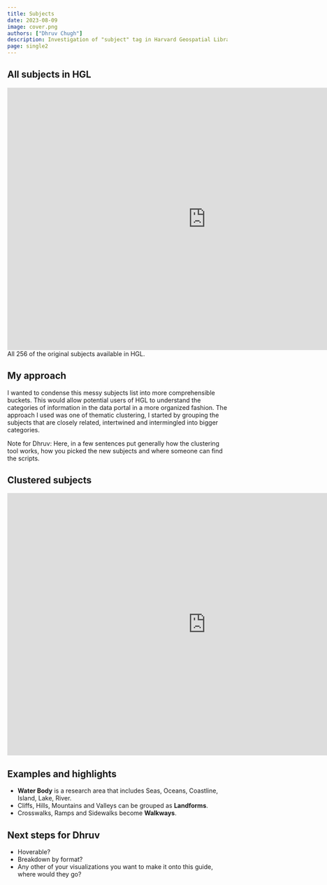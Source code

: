 ```yaml
---
title: Subjects
date: 2023-08-09
image: cover.png
authors: ["Dhruv Chugh"]
description: Investigation of "subject" tag in Harvard Geospatial Library metadata.
page: single2
---
```


<style>

.blog-content img{
    max-height:50rem;
}
</style>

## All subjects in HGL

<iframe width="180%" height="600px" frameborder="0"
  src="https://observablehq.com/embed/f0560478322c9f92?cells=oldone"></iframe>

  <figcaption class="append">All 256 of the original subjects available in HGL.</figcaption>


## My approach 

I wanted to condense this messy subjects list into more comprehensible buckets. This would allow potential users of HGL to understand the categories of information in the data portal in a more organized fashion. The approach I used was one of thematic clustering, I started by grouping the subjects that are closely related, intertwined and intermingled into bigger categories.

<div class="alert-warning">
  Note for Dhruv: Here, in a few sentences put generally how the clustering tool works, how you picked the new subjects and where someone can find the scripts.
</div>

## Clustered subjects

<iframe width="180%" height="600px" frameborder="0"
  src="https://observablehq.com/embed/f0560478322c9f92?cells=chart"></iframe>


## Examples and highlights

- **Water Body** is a research area that includes Seas, Oceans, Coastline, Island, Lake, River.
- Cliffs, Hills, Mountains and Valleys can be grouped as **Landforms**.
- Crosswalks, Ramps and Sidewalks become **Walkways**.


<div class="alert-warning">
<h2>Next steps for Dhruv</h2>
  <ul>
  <li>Hoverable?</li>
  <li>Breakdown by format?</li>
  <li>Any other of your visualizations you want to make it onto this guide, where would they go?</li>
  </ul>
</div>